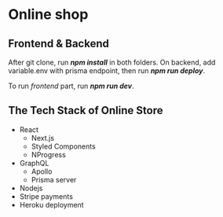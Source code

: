 # Online shop

## Frontend & Backend

After git clone, run **_npm install_** in both folders.
On backend, add variable.env with prisma endpoint, then run **_npm run deploy_**.

To run *frontend* part, run **_npm run dev_**.


## The Tech Stack of Online Store

* React
  * Next.js
  * Styled Components
  * NProgress
* GraphQL
  * Apollo
  * Prisma server
* Nodejs
* Stripe payments
* Heroku deployment
